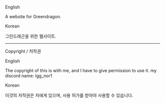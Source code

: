 English

A website for Greendragon.

Korean

그린드래곤을 위한 웹사이트.

---------------------------------------------------------------------------
Copyright / 저작권

English

The copyright of this is with me, and I have to give permission to use it.
my discord name: lgg_nor1

Korean

이것의 저작권은 저에게 있으며, 사용 허가를 받아야 사용할 수 있습니다.
